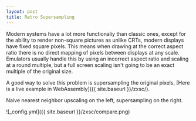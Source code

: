```yaml
---
layout: post
title: Retro Supersampling
---
```


Modern systems have a lot more functionaliy than classic ones, except for the ability to render non-square pictures as unlike CRTs, modern displays have fixed square pixels. This means when drawing at the correct aspect ratio there is no direct mapping of pixels between displays at any scale. Emulators usually handle this by using an incorrect aspect ratio and scaling at a round multiple, but a full screen scaling isn't going to be an exact multiple of the original size.

A good way to solve this problem is supersampling the original pixels, [Here is a live example in WebAssembly]({{ site.baseurl }}/zxsc/).

Naive nearest neighbor upscaling on the left, supersampling on the right.

![_config.yml]({{ site.baseurl }}/zxsc/compare.png)

